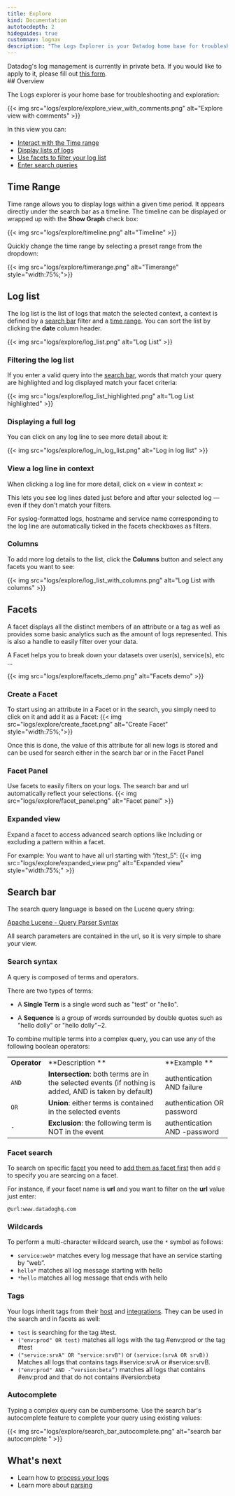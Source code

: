 ```yaml
---
title: Explore
kind: Documentation
autotocdepth: 2
hideguides: true
customnav: lognav
description: "The Logs Explorer is your Datadog home base for troubleshooting and exploration over your logs."
---
```


<div class="alert alert-info">
Datadog's log management is currently in private beta. If you would like to apply to it, please fill out <a href="https://www.datadoghq.com/log-management/">this form</a>.
</div>
## Overview 

The Logs explorer is your home base for troubleshooting and exploration:

{{< img src="logs/explore/explore_view_with_comments.png" alt="Explore view with comments" >}}

In this view you can:

* [Interact with the Time range](#time-range)
* [Display lists of logs](#log-list)
* [Use facets to filter your log list](#facets)
* [Enter search queries](#search-bar)

## Time Range
Time range allows you to display logs within a given time period. It appears directly under the search bar as a timeline. The timeline can be displayed or wrapped up with the **Show Graph** check box:

{{< img src="logs/explore/timeline.png" alt="Timeline" >}}

Quickly change the time range by selecting a preset range from the dropdown:

{{< img src="logs/explore/timerange.png" alt="Timerange" style="width:75%;">}}

## Log list
The log list is the list of logs that match the selected context, a context is defined by a [search bar](#search-bar) filter and a [time range](#time-range).
You can sort the list by clicking the **date** column header.

{{< img src="logs/explore/log_list.png" alt="Log List" >}}

### Filtering the log list
If you enter a valid query into the [search bar](#search-bar),  words that match your query are highlighted and log displayed match your facet criteria:

{{< img src="logs/explore/log_list_highlighted.png" alt="Log List highlighted" >}}

### Displaying a full log
You can click on any log line to see more detail about it:

{{< img src="logs/explore/log_in_log_list.png" alt="Log in log list" >}}

### View a log line in context
When clicking a log line for more detail, click on « view in context »: 

This lets you see log lines dated just before and after your selected log — even if they don't match your filters.

For syslog-formatted logs, hostname and service name corresponding to the log line are automatically ticked in the facets checkboxes as filters.

### Columns
To add more log details to the list, click the **Columns** button and select any facets you want to see:

{{< img src="logs/explore/log_list_with_columns.png" alt="Log List with columns" >}}

## Facets 

A facet displays all the distinct members of an attribute or a tag as well as provides some basic analytics such as the amount of logs represented. This is also a handle to easily filter over your data.

A Facet helps you to break down your datasets over user(s), service(s), etc ...

{{< img src="logs/explore/facets_demo.png" alt="Facets demo" >}}

### Create a Facet

To start using an attribute in a Facet or in the search, you simply need to click on it and add it as a Facet:
{{< img src="logs/explore/create_facet.png" alt="Create Facet" style="width:75%;">}}

Once this is done, the value of this attribute for all new logs is  stored and can be used for search either in the search bar or in the Facet Panel

### Facet Panel

Use facets to easily filters on your logs. The search bar and url automatically reflect your selections.
{{< img src="logs/explore/facet_panel.png" alt="Facet panel" >}}

### Expanded view

Expand a facet to access advanced search options like 
Including or excluding a pattern within a facet.

For example: You want to have all url starting with “/test_5”: 
{{< img src="logs/explore/expanded_view.png" alt="Expanded view" style="width:75%;" >}}

## Search bar

The search query language is based on the Lucene query string:

[Apache Lucene - Query Parser Syntax](http://lucene.apache.org/core/2_9_4/queryparsersyntax.html)

All search parameters are contained in the url, so it is very simple to share your view.

### Search syntax
A query is composed of terms and operators.

There are two types of terms:

* A **Single Term** is a single word such as "test" or "hello".

* A **Sequence** is a group of words surrounded by double quotes such as "hello dolly" or "hello dolly"~2.

To combine multiple terms into a complex query, you can use any of the following boolean operators:

||||
|:----|:----|:----|
| **Operator** | **Description ** | **Example **|
| `AND` | **Intersection**: both terms are in the selected events (if nothing is added, AND is taken by default) | authentication AND failure |
| `OR` | **Union**: either terms is contained in the selected events| authentication OR password|
| `-` | **Exclusion**: the following term is NOT in the event |authentication AND -password|

### Facet search 
To search on specific [facet](#facets) you need to [add them as facet first]()
then add `@` to specify you are searcing on a facet.

For instance, if your facet name is **url** and you want to filter on the **url** value just enter: 

`@url:www.datadoghq.com`

### Wildcards
To perform a multi-character wildcard search, use the `*` symbol as follows:

* `service:web*`  matches every log message that have an service starting by “web”.
* `hello*` matches all log message starting with hello
* `*hello` matches all log message that ends with hello

### Tags

Your logs inherit tags from their [host](https://docs.datadoghq.com/hostnames/) and [integrations](https://docs.datadoghq.com/integrations/). 
They can be used in the search and in facets as well:

* `test` is searching for the tag #test.
* `("env:prod" OR test)` matches all logs with the tag #env:prod or the tag #test 
* `("service:srvA" OR "service:srvB")` or `(service:(srvA OR srvB))` Matches all logs that contains tags #service:srvA or #service:srvB.
* `("env:prod" AND -”version:beta”)` matches all logs that contains #env:prod and that do not contains #version:beta

### Autocomplete
Typing a complex query can be cumbersome. Use the search bar's autocomplete feature to complete your query using existing values:

{{< img src="logs/explore/search_bar_autocomplete.png" alt="search bar autocomplete " >}}

## What's next

* Learn how to [process your logs](/logs/processing)
* Learn more about [parsing](/logs/parsing)